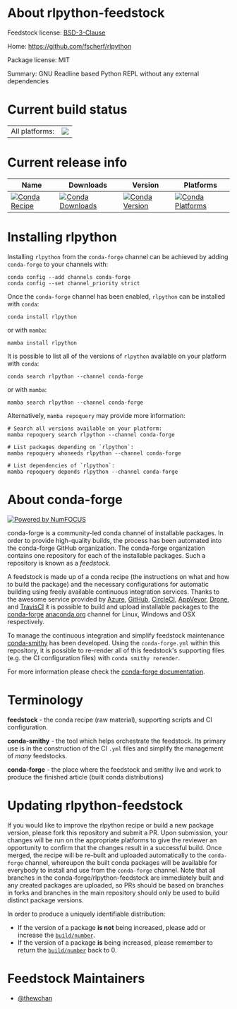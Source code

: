 About rlpython-feedstock
========================

Feedstock license: [BSD-3-Clause](https://github.com/conda-forge/rlpython-feedstock/blob/main/LICENSE.txt)

Home: https://github.com/fscherf/rlpython

Package license: MIT

Summary: GNU Readline based Python REPL without any external dependencies

Current build status
====================


<table><tr><td>All platforms:</td>
    <td>
      <a href="https://dev.azure.com/conda-forge/feedstock-builds/_build/latest?definitionId=13726&branchName=main">
        <img src="https://dev.azure.com/conda-forge/feedstock-builds/_apis/build/status/rlpython-feedstock?branchName=main">
      </a>
    </td>
  </tr>
</table>

Current release info
====================

| Name | Downloads | Version | Platforms |
| --- | --- | --- | --- |
| [![Conda Recipe](https://img.shields.io/badge/recipe-rlpython-green.svg)](https://anaconda.org/conda-forge/rlpython) | [![Conda Downloads](https://img.shields.io/conda/dn/conda-forge/rlpython.svg)](https://anaconda.org/conda-forge/rlpython) | [![Conda Version](https://img.shields.io/conda/vn/conda-forge/rlpython.svg)](https://anaconda.org/conda-forge/rlpython) | [![Conda Platforms](https://img.shields.io/conda/pn/conda-forge/rlpython.svg)](https://anaconda.org/conda-forge/rlpython) |

Installing rlpython
===================

Installing `rlpython` from the `conda-forge` channel can be achieved by adding `conda-forge` to your channels with:

```
conda config --add channels conda-forge
conda config --set channel_priority strict
```

Once the `conda-forge` channel has been enabled, `rlpython` can be installed with `conda`:

```
conda install rlpython
```

or with `mamba`:

```
mamba install rlpython
```

It is possible to list all of the versions of `rlpython` available on your platform with `conda`:

```
conda search rlpython --channel conda-forge
```

or with `mamba`:

```
mamba search rlpython --channel conda-forge
```

Alternatively, `mamba repoquery` may provide more information:

```
# Search all versions available on your platform:
mamba repoquery search rlpython --channel conda-forge

# List packages depending on `rlpython`:
mamba repoquery whoneeds rlpython --channel conda-forge

# List dependencies of `rlpython`:
mamba repoquery depends rlpython --channel conda-forge
```


About conda-forge
=================

[![Powered by
NumFOCUS](https://img.shields.io/badge/powered%20by-NumFOCUS-orange.svg?style=flat&colorA=E1523D&colorB=007D8A)](https://numfocus.org)

conda-forge is a community-led conda channel of installable packages.
In order to provide high-quality builds, the process has been automated into the
conda-forge GitHub organization. The conda-forge organization contains one repository
for each of the installable packages. Such a repository is known as a *feedstock*.

A feedstock is made up of a conda recipe (the instructions on what and how to build
the package) and the necessary configurations for automatic building using freely
available continuous integration services. Thanks to the awesome service provided by
[Azure](https://azure.microsoft.com/en-us/services/devops/), [GitHub](https://github.com/),
[CircleCI](https://circleci.com/), [AppVeyor](https://www.appveyor.com/),
[Drone](https://cloud.drone.io/welcome), and [TravisCI](https://travis-ci.com/)
it is possible to build and upload installable packages to the
[conda-forge](https://anaconda.org/conda-forge) [anaconda.org](https://anaconda.org/)
channel for Linux, Windows and OSX respectively.

To manage the continuous integration and simplify feedstock maintenance
[conda-smithy](https://github.com/conda-forge/conda-smithy) has been developed.
Using the ``conda-forge.yml`` within this repository, it is possible to re-render all of
this feedstock's supporting files (e.g. the CI configuration files) with ``conda smithy rerender``.

For more information please check the [conda-forge documentation](https://conda-forge.org/docs/).

Terminology
===========

**feedstock** - the conda recipe (raw material), supporting scripts and CI configuration.

**conda-smithy** - the tool which helps orchestrate the feedstock.
                   Its primary use is in the construction of the CI ``.yml`` files
                   and simplify the management of *many* feedstocks.

**conda-forge** - the place where the feedstock and smithy live and work to
                  produce the finished article (built conda distributions)


Updating rlpython-feedstock
===========================

If you would like to improve the rlpython recipe or build a new
package version, please fork this repository and submit a PR. Upon submission,
your changes will be run on the appropriate platforms to give the reviewer an
opportunity to confirm that the changes result in a successful build. Once
merged, the recipe will be re-built and uploaded automatically to the
`conda-forge` channel, whereupon the built conda packages will be available for
everybody to install and use from the `conda-forge` channel.
Note that all branches in the conda-forge/rlpython-feedstock are
immediately built and any created packages are uploaded, so PRs should be based
on branches in forks and branches in the main repository should only be used to
build distinct package versions.

In order to produce a uniquely identifiable distribution:
 * If the version of a package **is not** being increased, please add or increase
   the [``build/number``](https://docs.conda.io/projects/conda-build/en/latest/resources/define-metadata.html#build-number-and-string).
 * If the version of a package **is** being increased, please remember to return
   the [``build/number``](https://docs.conda.io/projects/conda-build/en/latest/resources/define-metadata.html#build-number-and-string)
   back to 0.

Feedstock Maintainers
=====================

* [@thewchan](https://github.com/thewchan/)

